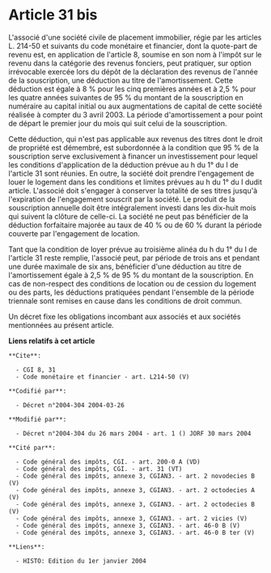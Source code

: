 # Article 31 bis

L'associé d'une société civile de placement immobilier, régie par les articles L. 214-50 et suivants du code monétaire et
financier, dont la quote-part de revenu est, en application de l'article 8, soumise en son nom à l'impôt sur le revenu dans
la catégorie des revenus fonciers, peut pratiquer, sur option irrévocable exercée lors du dépôt de la déclaration des revenus
de l'année de la souscription, une déduction au titre de l'amortissement. Cette déduction est égale à 8 % pour les cinq
premières années et à 2,5 % pour les quatre années suivantes de 95 % du montant de la souscription en numéraire au capital
initial ou aux augmentations de capital de cette société réalisée à compter du 3 avril 2003. La période d'amortissement a
pour point de départ le premier jour du mois qui suit celui de la souscription.

Cette déduction, qui n'est pas applicable aux revenus des titres dont le droit de propriété est démembré, est subordonnée à
la condition que 95 % de la souscription serve exclusivement à financer un investissement pour lequel les conditions
d'application de la déduction prévue au h du 1° du I de l'article 31 sont réunies. En outre, la société doit prendre
l'engagement de louer le logement dans les conditions et limites prévues au h du 1° du I dudit article. L'associé doit
s'engager à conserver la totalité de ses titres jusqu'à l'expiration de l'engagement souscrit par la société. Le produit de
la souscription annuelle doit être intégralement investi dans les dix-huit mois qui suivent la clôture de celle-ci. La
société ne peut pas bénéficier de la déduction forfaitaire majorée au taux de 40 % ou de 60 % durant la période couverte par
l'engagement de location.

Tant que la condition de loyer prévue au troisième alinéa du h du 1° du I de l'article 31 reste remplie, l'associé peut, par
période de trois ans et pendant une durée maximale de six ans, bénéficier d'une déduction au titre de l'amortissement égale à
2,5 % de 95 % du montant de la souscription. En cas de non-respect des conditions de location ou de cession du logement ou
des parts, les déductions pratiquées pendant l'ensemble de la période triennale sont remises en cause dans les conditions de
droit commun.

Un décret fixe les obligations incombant aux associés et aux sociétés mentionnées au présent article.

**Liens relatifs à cet article**

	**Cite**:

	  - CGI 8, 31
	  - Code monétaire et financier - art. L214-50 (V)

	**Codifié par**:

	  - Décret n°2004-304 2004-03-26

	**Modifié par**:

	  - Décret n°2004-304 du 26 mars 2004 - art. 1 () JORF 30 mars 2004

	**Cité par**:

	  - Code général des impôts, CGI. - art. 200-0 A (VD)
	  - Code général des impôts, CGI. - art. 31 (VT)
	  - Code général des impôts, annexe 3, CGIAN3. - art. 2 novodecies B (V)
	  - Code général des impôts, annexe 3, CGIAN3. - art. 2 octodecies A (V)
	  - Code général des impôts, annexe 3, CGIAN3. - art. 2 octodecies B (V)
	  - Code général des impôts, annexe 3, CGIAN3. - art. 2 vicies (V)
	  - Code général des impôts, annexe 3, CGIAN3. - art. 46-0 B (V)
	  - Code général des impôts, annexe 3, CGIAN3. - art. 46-0 B ter (V)

	**Liens**:

	  - HISTO: Edition du 1er janvier 2004
